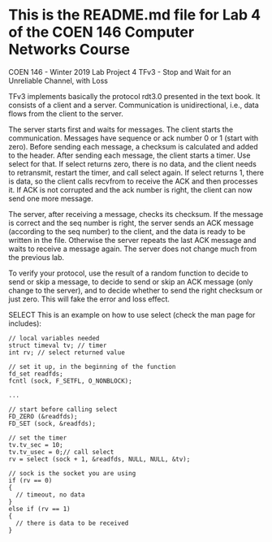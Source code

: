 # This is the README.md file for Lab 4 of the COEN 146 Computer Networks Course

COEN 146 - Winter 2019 Lab Project 4
TFv3 - Stop and Wait for an Unreliable Channel, with Loss

TFv3 implements basically the protocol rdt3.0 presented in the text book. It consists of a client and a server.
Communication is unidirectional, i.e., data flows from the client to the server.

The server starts first and waits for messages. The client starts the communication. Messages have
sequence or ack number 0 or 1 (start with zero). Before sending each message, a checksum is calculated
and added to the header. After sending each message, the client starts a timer. Use select for that. If select
returns zero, there is no data, and the client needs to retransmit, restart the timer, and call select again. If
select returns 1, there is data, so the client calls recvfrom to receive the ACK and then processes it. If ACK
is not corrupted and the ack number is right, the client can now send one more message.

The server, after receiving a message, checks its checksum. If the message is correct and the seq number is
right, the server sends an ACK message (according to the seq number) to the client, and the data is ready
to be written in the file. Otherwise the server repeats the last ACK message and waits to receive a message
again. The server does not change much from the previous lab.

To verify your protocol, use the result of a random function to decide to send or skip a message, to decide
to send or skip an ACK message (only change to the server), and to decide whether to send the right
checksum or just zero. This will fake the error and loss effect.

SELECT
This is an example on how to use select (check the man page for includes):

```
// local variables needed
struct timeval tv; // timer
int rv; // select returned value

// set it up, in the beginning of the function
fd_set readfds;
fcntl (sock, F_SETFL, O_NONBLOCK);

...

// start before calling select
FD_ZERO (&readfds);
FD_SET (sock, &readfds);

// set the timer
tv.tv_sec = 10;
tv.tv_usec = 0;// call select
rv = select (sock + 1, &readfds, NULL, NULL, &tv);

// sock is the socket you are using
if (rv == 0)
{
  // timeout, no data
}
else if (rv == 1)
{
  // there is data to be received
}
```
